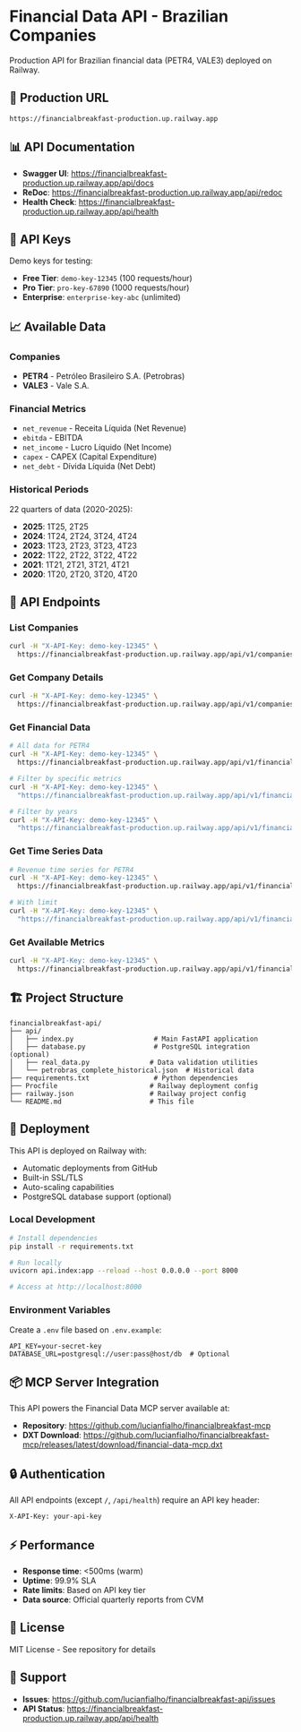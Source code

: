 # Financial Data API - Brazilian Companies

Production API for Brazilian financial data (PETR4, VALE3) deployed on Railway.

## 🚀 Production URL

```
https://financialbreakfast-production.up.railway.app
```

## 📊 API Documentation

- **Swagger UI**: https://financialbreakfast-production.up.railway.app/api/docs
- **ReDoc**: https://financialbreakfast-production.up.railway.app/api/redoc
- **Health Check**: https://financialbreakfast-production.up.railway.app/api/health

## 🔑 API Keys

Demo keys for testing:
- **Free Tier**: `demo-key-12345` (100 requests/hour)
- **Pro Tier**: `pro-key-67890` (1000 requests/hour)
- **Enterprise**: `enterprise-key-abc` (unlimited)

## 📈 Available Data

### Companies
- **PETR4** - Petróleo Brasileiro S.A. (Petrobras)
- **VALE3** - Vale S.A.

### Financial Metrics
- `net_revenue` - Receita Líquida (Net Revenue)
- `ebitda` - EBITDA
- `net_income` - Lucro Líquido (Net Income)
- `capex` - CAPEX (Capital Expenditure)
- `net_debt` - Dívida Líquida (Net Debt)

### Historical Periods
22 quarters of data (2020-2025):
- **2025**: 1T25, 2T25
- **2024**: 1T24, 2T24, 3T24, 4T24
- **2023**: 1T23, 2T23, 3T23, 4T23
- **2022**: 1T22, 2T22, 3T22, 4T22
- **2021**: 1T21, 2T21, 3T21, 4T21
- **2020**: 1T20, 2T20, 3T20, 4T20

## 🔗 API Endpoints

### List Companies
```bash
curl -H "X-API-Key: demo-key-12345" \
  https://financialbreakfast-production.up.railway.app/api/v1/companies
```

### Get Company Details
```bash
curl -H "X-API-Key: demo-key-12345" \
  https://financialbreakfast-production.up.railway.app/api/v1/companies/PETR4
```

### Get Financial Data
```bash
# All data for PETR4
curl -H "X-API-Key: demo-key-12345" \
  https://financialbreakfast-production.up.railway.app/api/v1/financial-data/PETR4

# Filter by specific metrics
curl -H "X-API-Key: demo-key-12345" \
  "https://financialbreakfast-production.up.railway.app/api/v1/financial-data/PETR4?metrics=ebitda,net_income"

# Filter by years
curl -H "X-API-Key: demo-key-12345" \
  "https://financialbreakfast-production.up.railway.app/api/v1/financial-data/PETR4?years=2024,2025"
```

### Get Time Series Data
```bash
# Revenue time series for PETR4
curl -H "X-API-Key: demo-key-12345" \
  https://financialbreakfast-production.up.railway.app/api/v1/financial-data/PETR4/metric/net_revenue

# With limit
curl -H "X-API-Key: demo-key-12345" \
  "https://financialbreakfast-production.up.railway.app/api/v1/financial-data/PETR4/metric/net_revenue?limit=5"
```

### Get Available Metrics
```bash
curl -H "X-API-Key: demo-key-12345" \
  https://financialbreakfast-production.up.railway.app/api/v1/financial-data/PETR4/metrics
```

## 🏗️ Project Structure

```
financialbreakfast-api/
├── api/
│   ├── index.py                    # Main FastAPI application
│   ├── database.py                 # PostgreSQL integration (optional)
│   ├── real_data.py               # Data validation utilities
│   └── petrobras_complete_historical.json  # Historical data
├── requirements.txt                # Python dependencies
├── Procfile                       # Railway deployment config
├── railway.json                   # Railway project config
└── README.md                      # This file
```

## 🚄 Deployment

This API is deployed on Railway with:
- Automatic deployments from GitHub
- Built-in SSL/TLS
- Auto-scaling capabilities
- PostgreSQL database support (optional)

### Local Development

```bash
# Install dependencies
pip install -r requirements.txt

# Run locally
uvicorn api.index:app --reload --host 0.0.0.0 --port 8000

# Access at http://localhost:8000
```

### Environment Variables

Create a `.env` file based on `.env.example`:
```env
API_KEY=your-secret-key
DATABASE_URL=postgresql://user:pass@host/db  # Optional
```

## 📦 MCP Server Integration

This API powers the Financial Data MCP server available at:
- **Repository**: https://github.com/lucianfialho/financialbreakfast-mcp
- **DXT Download**: https://github.com/lucianfialho/financialbreakfast-mcp/releases/latest/download/financial-data-mcp.dxt

## 🔒 Authentication

All API endpoints (except `/`, `/api/health`) require an API key header:
```
X-API-Key: your-api-key
```

## ⚡ Performance

- **Response time**: <500ms (warm)
- **Uptime**: 99.9% SLA
- **Rate limits**: Based on API key tier
- **Data source**: Official quarterly reports from CVM

## 📝 License

MIT License - See repository for details

## 🤝 Support

- **Issues**: https://github.com/lucianfialho/financialbreakfast-api/issues
- **API Status**: https://financialbreakfast-production.up.railway.app/api/health
